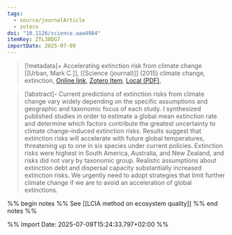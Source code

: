 ```yaml
---
tags:
  - source/journalArticle
  - zotero
doi: "10.1126/science.aaa4984"
itemKey: ZTL38DG7
importDate: 2025-07-09
---
```

>[!metadata]+
> Accelerating extinction risk from climate change
> [[Urban, Mark C.]], 
> [[Science (journal)]] (2015)
> climate change, extinction, 
> [Online link](https://www.science.org/doi/10.1126/science.aaa4984), [Zotero Item](zotero://select/library/items/ZTL38DG7), [Local (PDF)](file://C:/Users/aburg/Documents/references/zotero/storage/LVPVC4EM/Urban2015_Acceleratingextinction.pdf), 

>[!abstract]-
>Current predictions of extinction risks from climate change vary widely depending on the specific assumptions and geographic and taxonomic focus of each study. I synthesized published studies in order to estimate a global mean extinction rate and determine which factors contribute the greatest uncertainty to climate change–induced extinction risks. Results suggest that extinction risks will accelerate with future global temperatures, threatening up to one in six species under current policies. Extinction risks were highest in South America, Australia, and New Zealand, and risks did not vary by taxonomic group. Realistic assumptions about extinction debt and dispersal capacity substantially increased extinction risks. We urgently need to adopt strategies that limit further climate change if we are to avoid an acceleration of global extinctions.

%% begin notes %%
See [[LCIA method on ecosystem quality]]
%% end notes %%

%% Import Date: 2025-07-09T15:24:33.797+02:00 %%

